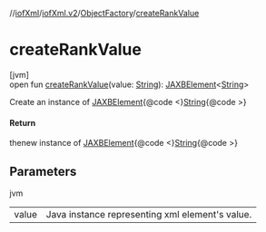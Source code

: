 //[iofXml](../../../index.md)/[iofXml.v2](../index.md)/[ObjectFactory](index.md)/[createRankValue](create-rank-value.md)

# createRankValue

[jvm]\
open fun [createRankValue](create-rank-value.md)(value: [String](https://docs.oracle.com/javase/8/docs/api/java/lang/String.html)): [JAXBElement](https://docs.oracle.com/javase/8/docs/api/javax/xml/bind/JAXBElement.html)<[String](https://docs.oracle.com/javase/8/docs/api/java/lang/String.html)>

Create an instance of [JAXBElement](https://docs.oracle.com/javase/8/docs/api/javax/xml/bind/JAXBElement.html){@code <}[String](https://docs.oracle.com/javase/8/docs/api/java/lang/String.html){@code >}

#### Return

thenew instance of [JAXBElement](https://docs.oracle.com/javase/8/docs/api/javax/xml/bind/JAXBElement.html){@code <}[String](https://docs.oracle.com/javase/8/docs/api/java/lang/String.html){@code >}

## Parameters

jvm

| | |
|---|---|
| value | Java instance representing xml element's value. |
